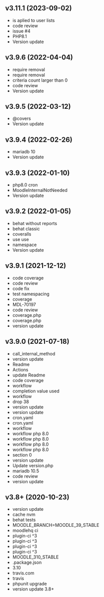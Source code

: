 ## v3.11.1 (2023-09-02)

* is aplied to user lists
* code review
* issue #4
* PHP8.1
* Version update


## v3.9.6 (2022-04-04)

* require removal 
* require removal 
* criteria count larger than 0 
* code review 
* Version update 


## v3.9.5 (2022-03-12)

* @covers 
* Version update 


## v3.9.4 (2022-02-26)

* mariadb 10 
* Version update 


## v3.9.3 (2022-01-10)

* php8.0 cron 
* MoodleInternalNotNeeded 
* Version update 


## v3.9.2 (2022-01-05)

* behat without reports 
* behat classic 
* coveralls 
* use use 
* namespace 
* Version update 


## v3.9.1 (2021-12-12)

* code coverage 
* code review 
* code fix 
* test namespacing 
* coverage 
* MDL-70197 
* code review 
* coverage.php 
* coverage.php 
* version update 


## v3.9.0 (2021-07-18)

* call_internal_method 
* version update 
* Readme 
* Actions 
* update Readme 
* code coverage 
* workflow 
* completion value used 
* workflow 
* drop 38 
* version update 
* version update 
* cron.yaml 
* cron.yaml 
* workflow 
* workflow php 8.0 
* workflow php 8.0 
* workflow php 8.0 
* workflow php 8.0 
* section 0 
* version update 
* Update version.php 
* mariadb 10.5 
* code review 
* version update 


## v3.8+ (2020-10-23)

* version update 
* cache nvm 
* behat tests 
* MOODLE_BRANCH=MOODLE_39_STABLE 
* moodlehq ci 
* plugin-ci ^3 
* plugin-ci ^3 
* plugin-ci ^3 
* plugin-ci ^3 
* MOODLE_310_STABLE 
* .package.json 
* 3.10 
* travis.com 
* travis 
* phpunit upgrade 
* version update 3.8+ 


